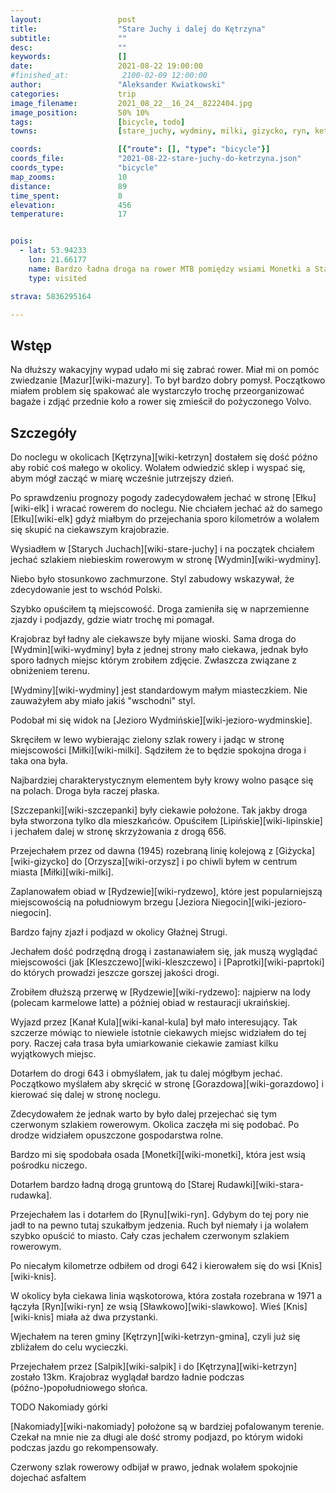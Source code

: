 ```yaml
---
layout:                 post
title:                  "Stare Juchy i dalej do Kętrzyna"
subtitle:               ""
desc:                   ""
keywords:               []
date:                   2021-08-22 19:00:00
#finished_at:            2100-02-09 12:00:00
author:                 "Aleksander Kwiatkowski"
categories:             trip
image_filename:         2021_08_22__16_24__8222404.jpg
image_position:         50% 10%
tags:                   [bicycle, todo]
towns:                  [stare_juchy, wydminy, milki, gizycko, ryn, ketrzyn]

coords:                 [{"route": [], "type": "bicycle"}]
coords_file:            "2021-08-22-stare-juchy-do-ketrzyna.json"
coords_type:            "bicycle"
map_zooms:              10
distance:               89
time_spent:             8
elevation:              456
temperature:            17


pois:
  - lat: 53.94233
    lon: 21.66177
    name: Bardzo ładna droga na rower MTB pomiędzy wsiami Monetki a Starą Rudówką
    type: visited

strava: 5836295164

---
```



## Wstęp

Na dłuższy wakacyjny wypad udało mi się zabrać rower. Miał mi on pomóc zwiedzanie
[Mazur][wiki-mazury]. To był bardzo dobry pomysł. Początkowo miałem problem się
spakować ale wystarczyło trochę przeorganizować bagaże i zdjąć przednie koło a
rower się zmieścił do pożyczonego Volvo.

## Szczegóły

Do noclegu w okolicach [Kętrzyna][wiki-ketrzyn] dostałem się dość późno aby robić
coś małego w okolicy. Wolałem odwiedzić sklep i wyspać się, abym mógł zacząć
w miarę wcześnie jutrzejszy dzień.

Po sprawdzeniu prognozy pogody zadecydowałem jechać w stronę [Ełku][wiki-elk]
i wracać rowerem do noclegu. Nie chciałem jechać aż do samego [Ełku][wiki-elk]
gdyż miałbym do przejechania sporo kilometrów a wolałem się skupić na ciekawszym
krajobrazie.

Wysiadłem w [Starych Juchach][wiki-stare-juchy] i na początek chciałem jechać szlakiem
niebieskim rowerowym w stronę [Wydmin][wiki-wydminy].

Niebo było stosunkowo zachmurzone. Styl zabudowy wskazywał, że zdecydowanie jest
to wschód Polski.

Szybko opuściłem tą miejscowość. Droga zamieniła się w naprzemienne
zjazdy i podjazdy, gdzie wiatr trochę mi pomagał.

Krajobraz był ładny ale ciekawsze były mijane wioski. Sama droga do [Wydmin][wiki-wydminy]
była z jednej strony mało ciekawa, jednak było sporo ładnych miejsc
którym zrobiłem zdjęcie. Zwłaszcza związane z obniżeniem terenu.

[Wydminy][wiki-wydminy] jest standardowym małym miasteczkiem. Nie zauważyłem aby
miało jakiś "wschodni" styl.

Podobał mi się widok na [Jezioro Wydmińskie][wiki-jezioro-wydminskie].

Skręciłem w lewo wybierając zielony szlak rowery i jadąc w stronę
miejscowości [Miłki][wiki-milki]. Sądziłem że to będzie spokojna droga
i taka ona była.

Najbardziej charakterystycznym elementem były krowy wolno pasące się na polach.
Droga była raczej płaska.

[Szczepanki][wiki-szczepanki] były ciekawie położone.
Tak jakby droga była stworzona tylko dla mieszkańców. Opuściłem [Lipińskie][wiki-lipinskie]
i jechałem dalej w stronę skrzyżowania z drogą 656.

Przejechałem przez od dawna (1945) rozebraną linię kolejową z [Giżycka][wiki-gizycko]
do [Orzysza][wiki-orzysz] i po chiwli byłem w centrum
miasta [Miłki][wiki-milki].

Zaplanowałem obiad w [Rydzewie][wiki-rydzewo], które jest popularniejszą
miejscowością na południowym brzegu [Jeziora Niegocin][wiki-jezioro-niegocin].

Bardzo fajny zjazł i podjazd w okolicy Głaźnej Strugi.

Jechałem dość podrzędną drogą i zastanawiałem się, jak muszą wyglądać
miejscowości (jak [Kleszczewo][wiki-kleszczewo] i [Paprotki][wiki-paprtoki]
do których prowadzi jeszcze gorszej jakości drogi.

Zrobiłem dłuższą przerwę w [Rydzewie][wiki-rydzewo]: najpierw na lody
(polecam karmelowe latte) a później obiad w restauracji ukraińskiej.

Wyjazd przez [Kanał Kula][wiki-kanal-kula] był mało interesujący. Tak szczerze
mówiąc to niewiele istotnie ciekawych miejsc widziałem do tej pory.
Raczej cała trasa była umiarkowanie ciekawie zamiast kilku wyjątkowych miejsc.

Dotarłem do drogi 643 i obmyślałem, jak tu dalej mógłbym jechać. Początkowo myślałem
aby skręcić w stronę [Gorazdowa][wiki-gorazdowo] i kierować
się dalej w stronę noclegu.

Zdecydowałem że jednak warto by było dalej przejechać się tym czerwonym szlakiem
rowerowym. Okolica zaczęła mi się podobać. Po drodze widziałem opuszczone
gospodarstwa rolne.

Bardzo mi się spodobała osada [Monetki][wiki-monetki], która jest wsią
pośrodku niczego.

Dotarłem bardzo ładną drogą gruntową do [Starej Rudawki][wiki-stara-rudawka].

Przejechałem las i dotarłem do [Rynu][wiki-ryn]. Gdybym do tej pory nie jadł
to na pewno tutaj szukałbym jedzenia. Ruch był niemały i ja wolałem
szybko opuścić to miasto. Cały czas jechałem czerwonym szlakiem rowerowym.

Po niecałym kilometrze odbiłem od drogi 642 i kierowałem się do wsi [Knis][wiki-knis].

W okolicy była ciekawa linia wąskotorowa, która została rozebrana w 1971 a łączyła
[Ryn][wiki-ryn] ze wsią [Sławkowo][wiki-slawkowo]. Wieś [Knis][wiki-knis]
miała aż dwa przystanki.

Wjechałem na teren gminy [Kętrzyn][wiki-ketrzyn-gmina], czyli już się zbliżałem do celu
wycieczki.

Przejechałem przez [Salpik][wiki-salpik] i do [Kętrzyna][wiki-ketrzyn] zostało 13km.
Krajobraz wyglądał bardzo ładnie podczas (późno-)popołudniowego słońca.

TODO Nakomiady górki

[Nakomiady][wiki-nakomiady] położone są w bardziej pofalowanym terenie.
Czekał na mnie nie za długi ale dość stromy podjazd, po którym widoki
podczas jazdu go rekompensowały.

Czerwony szlak rowerowy odbijał w prawo, jednak wolałem spokojnie dojechać
asfaltem
